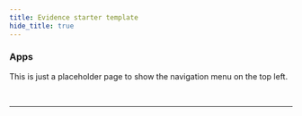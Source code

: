 ```yaml
---
title: Evidence starter template
hide_title: true
---
```


<div class="uk-card uk-card-default uk-card-body uk-width-1-@m uk-animation-slide-left-medium">
    <h3 class="uk-card-title">Apps</h3>
    <p>This is just a placeholder page to show the navigation menu on the top left.</p>
</div>
<br />

<hr class="uk-divider-icon">